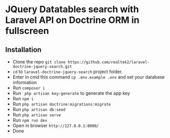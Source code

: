 # JQuery Datatables search with Laravel API on Doctrine ORM in fullscreen

## Installation

* Clone the repo ` git clone https://github.com/realtek2/laravel-doctrine-jquery-search.git `
* ` cd ` to ` laravel-doctrine-jquery-search ` project folder. 
* Enter in cmd this command ` cp .env.example .env ` and set your database information
* Run ` composer i `
* Run ` php artisan key:generate` to generate the app key
* Run ` npm i ` 
* Run ` php artisan doctrine:migrations:migrate ` 
* Run ` php artisan db:seed ` 
* Run ` php artisan serve ` 
* Run ` npm run dev ` 
* Open in browser ` http://127.0.0.1:8000/ ` 
* Done

